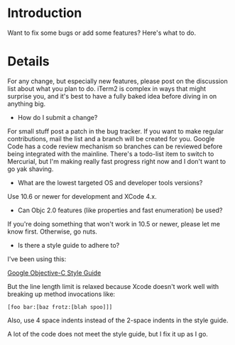 # Introduction #

Want to fix some bugs or add some features? Here's what to do.

# Details #

For any change, but especially new features, please post on the discussion list about what you plan to do. iTerm2 is complex in ways that might surprise you, and it's best to have a fully baked idea before diving in on anything big.

  * How do I submit a change?

For small stuff post a patch in the bug tracker. If you want to make regular contributions, mail the list and a branch will be created for you. Google Code has a
code review mechanism so branches can be reviewed before being integrated with the mainline. There's a todo-list item to switch to Mercurial, but I'm making really fast progress right now and I don't want to go yak shaving.

  * What are the lowest targeted OS and developer tools versions?

Use 10.6 or newer for development and XCode 4.x.

  * Can Objc 2.0 features (like properties and fast enumeration) be used?

If you're doing something that won't work in 10.5 or newer, please let me know first. Otherwise, go nuts.

  * Is there a style guide to adhere to?

I've been using this:

[Google Objective-C Style Guide](http://google-styleguide.googlecode.com/svn/trunk/objcguide.xml)

But the line length limit is relaxed because Xcode doesn't work well
with breaking up method invocations like:

```
[foo bar:[baz frotz:[blah spoo]]]
```

Also, use 4 space indents instead of the 2-space indents in the style guide.

A lot of the code does not meet the style guide, but I fix it up as I go.